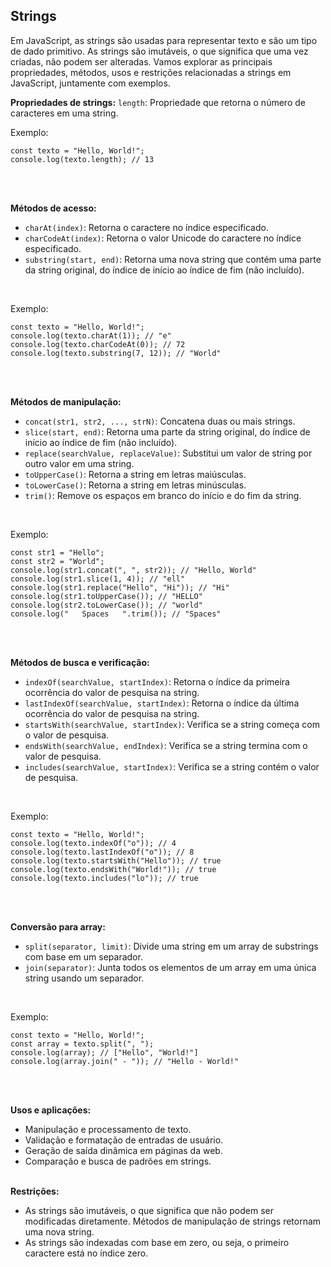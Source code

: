 ## Strings
Em JavaScript, as strings são usadas para representar texto e são um tipo de dado primitivo. As strings são imutáveis, o que significa que uma vez criadas, não podem ser alteradas. Vamos explorar as principais propriedades, métodos, usos e restrições relacionadas a strings em JavaScript, juntamente com exemplos.
<br>

**Propriedades de strings:**
`length`: Propriedade que retorna o número de caracteres em uma string.
<br>

Exemplo:
```
const texto = "Hello, World!";
console.log(texto.length); // 13
```
<br><br>

**Métodos de acesso:**
- `charAt(index)`: Retorna o caractere no índice especificado.
- `charCodeAt(index)`: Retorna o valor Unicode do caractere no índice especificado.
- `substring(start, end)`: Retorna uma nova string que contém uma parte da string original, do índice de início ao índice de fim (não incluído).
<br>

Exemplo:
```
const texto = "Hello, World!";
console.log(texto.charAt(1)); // "e"
console.log(texto.charCodeAt(0)); // 72
console.log(texto.substring(7, 12)); // "World"
```
<br><br>

**Métodos de manipulação:**
- `concat(str1, str2, ..., strN)`: Concatena duas ou mais strings.
- `slice(start, end)`: Retorna uma parte da string original, do índice de início ao índice de fim (não incluído).
- `replace(searchValue, replaceValue)`: Substitui um valor de string por outro valor em uma string.
- `toUpperCase()`: Retorna a string em letras maiúsculas.
- `toLowerCase()`: Retorna a string em letras minúsculas.
- `trim()`: Remove os espaços em branco do início e do fim da string.
<br>

Exemplo:
```
const str1 = "Hello";
const str2 = "World";
console.log(str1.concat(", ", str2)); // "Hello, World"
console.log(str1.slice(1, 4)); // "ell"
console.log(str1.replace("Hello", "Hi")); // "Hi"
console.log(str1.toUpperCase()); // "HELLO"
console.log(str2.toLowerCase()); // "world"
console.log("   Spaces   ".trim()); // "Spaces"
```
<br><br>

**Métodos de busca e verificação:**
- `indexOf(searchValue, startIndex)`: Retorna o índice da primeira ocorrência do valor de pesquisa na string.
- `lastIndexOf(searchValue, startIndex)`: Retorna o índice da última ocorrência do valor de pesquisa na string.
- `startsWith(searchValue, startIndex)`: Verifica se a string começa com o valor de pesquisa.
- `endsWith(searchValue, endIndex)`: Verifica se a string termina com o valor de pesquisa.
- `includes(searchValue, startIndex)`: Verifica se a string contém o valor de pesquisa.
<br>

Exemplo:
```
const texto = "Hello, World!";
console.log(texto.indexOf("o")); // 4
console.log(texto.lastIndexOf("o")); // 8
console.log(texto.startsWith("Hello")); // true
console.log(texto.endsWith("World!")); // true
console.log(texto.includes("lo")); // true
```
<br><br>

**Conversão para array:**
- `split(separator, limit)`: Divide uma string em um array de substrings com base em um separador.
- `join(separator)`: Junta todos os elementos de um array em uma única string usando um separador.
<br>

Exemplo:
```
const texto = "Hello, World!";
const array = texto.split(", ");
console.log(array); // ["Hello", "World!"]
console.log(array.join(" - ")); // "Hello - World!"
```
<br><br>

**Usos e aplicações:**
- Manipulação e processamento de texto.
- Validação e formatação de entradas de usuário.
- Geração de saída dinâmica em páginas da web.
- Comparação e busca de padrões em strings.
<br><br>

**Restrições:**
- As strings são imutáveis, o que significa que não podem ser modificadas diretamente. Métodos de manipulação de strings retornam uma nova string.
- As strings são indexadas com base em zero, ou seja, o primeiro caractere está no índice zero.
<br><br>
